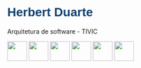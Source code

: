 <h1 style="font-family:Arial,sans-serif;color: #0F4270";>Herbert Duarte</h1>
<p>Arquitetura de software - TIVIC</p>

  <img height="45px" src="https://cdn.jsdelivr.net/gh/devicons/devicon/icons/typescript/typescript-original.svg" />
  <img height="45px" src="https://cdn.jsdelivr.net/gh/devicons/devicon@latest/icons/java/java-original.svg" />
  <img height="45px" src="https://cdn.jsdelivr.net/gh/devicons/devicon@latest/icons/angular/angular-original.svg" />
  <img height="45px" src="https://cdn.jsdelivr.net/gh/devicons/devicon@latest/icons/tailwindcss/tailwindcss-original.svg" />
  <img height="45px" src="https://cdn.jsdelivr.net/gh/devicons/devicon@latest/icons/spring/spring-original.svg" />
  <img height="45px" src="https://cdn.jsdelivr.net/gh/devicons/devicon/icons/postgresql/postgresql-original.svg" /> 

